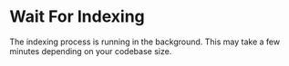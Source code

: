 # Wait For Indexing

The indexing process is running in the background. This may take a few minutes depending on your codebase size.
